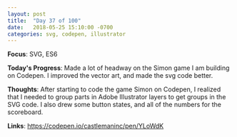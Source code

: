 ```yaml
---
layout: post
title:  "Day 37 of 100"
date:   2018-05-25 15:10:00 -0700
categories: svg, codepen, illustrator
---
```


**Focus**: SVG, ES6 

**Today's Progress**: Made a lot of headway on the Simon game I am building on Codepen. I improved the vector art, and made the svg code better.     

**Thoughts**:  After starting to code the game Simon on Codepen, I realized that I needed to group parts in Adobe Illustrator layers to get groups in the SVG code. I also drew some button states, and all of the numbers for the scoreboard.

**Links**: https://codepen.io/castlemaninc/pen/YLoWdK